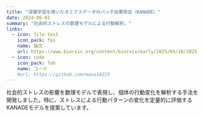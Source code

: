 ```yaml
---
title: "深層学習を用いたオミクスデータのバッチ効果除去（KANADE）"
date: 2024-06-01
summary: "社会的ストレスの数理モデルによる行動解析。"
links:
  - icon: file-text
    icon_pack: fas
    name: 論文
    url: https://www.biorxiv.org/content/biorxiv/early/2025/04/16/2025.04.10.648296.full.pdf
  - icon: code
    icon_pack: fab
    name: コード
    #url: https://github.com/masa10223
---
```


社会的ストレスの影響を数理モデルで表現し、個体の行動変化を解析する手法を開発しました。特に、ストレスによる行動パターンの変化を定量的に評価するKANADEモデルを提案しています。